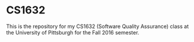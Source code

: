# CS1632

This is the repository for my CS1632 (Software Quality Assurance) class at the University of Pittsburgh for the Fall 2016 semester.
